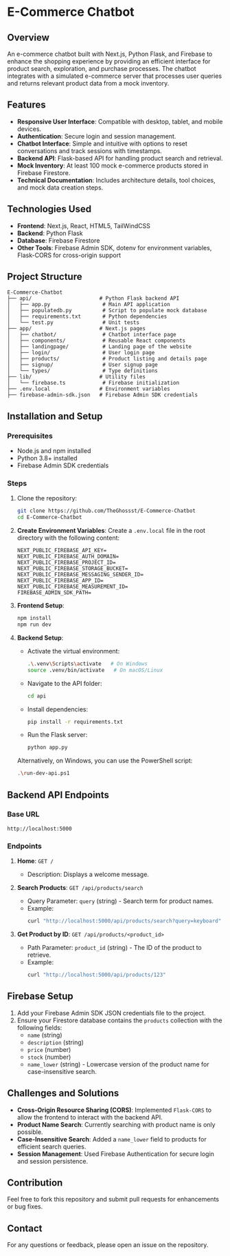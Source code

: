# E-Commerce Chatbot

## Overview

An e-commerce chatbot built with Next.js, Python Flask, and Firebase to enhance the shopping experience by providing an efficient interface for product search, exploration, and purchase processes. The chatbot integrates with a simulated e-commerce server that processes user queries and returns relevant product data from a mock inventory.

## Features

- **Responsive User Interface**: Compatible with desktop, tablet, and mobile devices.
- **Authentication**: Secure login and session management.
- **Chatbot Interface**: Simple and intuitive with options to reset conversations and track sessions with timestamps.
- **Backend API**: Flask-based API for handling product search and retrieval.
- **Mock Inventory**: At least 100 mock e-commerce products stored in Firebase Firestore.
- **Technical Documentation**: Includes architecture details, tool choices, and mock data creation steps.

## Technologies Used

- **Frontend**: Next.js, React, HTML5, TailWindCSS
- **Backend**: Python Flask
- **Database**: Firebase Firestore
- **Other Tools**: Firebase Admin SDK, dotenv for environment variables, Flask-CORS for cross-origin support

## Project Structure

```
E-Commerce-Chatbot
├── api/                      # Python Flask backend API
│   ├── app.py                 # Main API application
│   ├── populatedb.py          # Script to populate mock database
│   ├── requirements.txt       # Python dependencies
│   └── test.py                # Unit tests
├── app/                      # Next.js pages
│   ├── chatbot/               # Chatbot interface page
│   ├── components/            # Reusable React components
│   ├── landingpage/           # Landing page of the website
│   ├── login/                 # User login page
│   ├── products/              # Product listing and details page
│   ├── signup/                # User signup page
│   └── types/                 # Type definitions
├── lib/                      # Utility files
│   └── firebase.ts            # Firebase initialization
├── .env.local                # Environment variables
├── firebase-admin-sdk.json   # Firebase Admin SDK credentials
```

## Installation and Setup

### Prerequisites

- Node.js and npm installed
- Python 3.8+ installed
- Firebase Admin SDK credentials

### Steps

1. Clone the repository:

   ```bash
   git clone https://github.com/TheGhossst/E-Commerce-Chatbot
   cd E-Commerce-Chatbot
   ```

2. **Create Environment Variables**:
   Create a `.env.local` file in the root directory with the following content:

   ```env
   NEXT_PUBLIC_FIREBASE_API_KEY=
   NEXT_PUBLIC_FIREBASE_AUTH_DOMAIN=
   NEXT_PUBLIC_FIREBASE_PROJECT_ID=
   NEXT_PUBLIC_FIREBASE_STORAGE_BUCKET=
   NEXT_PUBLIC_FIREBASE_MESSAGING_SENDER_ID=
   NEXT_PUBLIC_FIREBASE_APP_ID=
   NEXT_PUBLIC_FIREBASE_MEASUREMENT_ID=
   FIREBASE_ADMIN_SDK_PATH=
   ```

3. **Frontend Setup**:

   ```bash
   npm install
   npm run dev
   ```

4. **Backend Setup**:

   - Activate the virtual environment:
     ```bash
     .\.venv\Scripts\activate   # On Windows
     source .venv/bin/activate   # On macOS/Linux
     ```
   - Navigate to the API folder:
     ```bash
     cd api
     ```
   - Install dependencies:
     ```bash
     pip install -r requirements.txt
     ```
   - Run the Flask server:
     ```bash
     python app.py
     ```

   Alternatively, on Windows, you can use the PowerShell script:

   ```bash
   .\run-dev-api.ps1
   ```

## Backend API Endpoints

### Base URL

```
http://localhost:5000
```

### Endpoints

1. **Home**: `GET /`

   - Description: Displays a welcome message.

2. **Search Products**: `GET /api/products/search`

   - Query Parameter: `query` (string) - Search term for product names.
   - Example:
     ```bash
     curl "http://localhost:5000/api/products/search?query=keyboard"
     ```

3. **Get Product by ID**: `GET /api/products/<product_id>`

   - Path Parameter: `product_id` (string) - The ID of the product to retrieve.
   - Example:
     ```bash
     curl "http://localhost:5000/api/products/123"
     ```

## Firebase Setup

1. Add your Firebase Admin SDK JSON credentials file to the project.
2. Ensure your Firestore database contains the `products` collection with the following fields:
   - `name` (string)
   - `description` (string)
   - `price` (number)
   - `stock` (number)
   - `name_lower` (string) - Lowercase version of the product name for case-insensitive search.

## Challenges and Solutions

- **Cross-Origin Resource Sharing (CORS)**: Implemented `Flask-CORS` to allow the frontend to interact with the backend API.
- **Product Name Search**: Currently searching with product name is only possible.
- **Case-Insensitive Search**: Added a `name_lower` field to products for efficient search queries.
- **Session Management**: Used Firebase Authentication for secure login and session persistence.

## Contribution

Feel free to fork this repository and submit pull requests for enhancements or bug fixes.

## Contact

For any questions or feedback, please open an issue on the repository.
